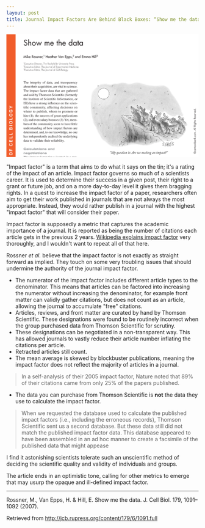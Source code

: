 ```yaml
---
layout: post
title: Journal Impact Factors Are Behind Black Boxes: “Show me the data” by Mike Rossner, Heather Van Epps, & Emma Hill 2007.
---
```


![A cartoon showing wolves questioning if howling at the moon has any impact.](/images/Rossner2007.png)

"Impact factor" is a term that aims to do what it says on the tin; it's a rating of the impact of an article.
Impact factor governs so much of a scientists career.
It is used to determine their success in a given post, their right to a grant or future job, and on a more day-to-day level it gives them bragging rights.
In a quest to increase the impact factor of a paper, researchers often aim to get their work published in journals that are not always the most appropriate.
Instead, they would rather publish in a journal with the highest "impact factor" that will consider their paper.

Impact factor is supposedly a metric that captures the academic importance of a journal.
It is reported as being the number of citations each article gets in the previous 2 years.
[Wikipedia explains impact factor](https://en.wikipedia.org/wiki/Impact_factor) very thoroughly, and I wouldn't want to repeat all of that here.

Rossner *et al.* believe that the impact factor is not exactly as straight forward as implied.
They touch on some very troubling issues that should undermine the authority of the journal impact factor.
  - The numerator of the impact factor includes different article types to the denominator.
  This means that articles can be factored into increasing the numerator without increasing the denominator, for example front matter can validly gather citations, but does not count as an article, allowing the journal to accumulate "free" citations.
  - Articles, reviews, and front matter are curated by hand by Thomson Scientific. These designations were found to be routinely incorrect when the group purchased data from Thomson Scientific for scrutiny.
  - These designations can be negotiated in a non-transparent way. This has allowed journals to vastly reduce their article number inflating the citations per article.
  - Retracted articles still count.
  - The mean average is skewed by blockbuster publications, meaning the impact factor does not reflect the majority of articles in a journal.


  > In a self-analysis of their 2005 impact factor, Nature noted that 89% of their citations came from only 25% of the papers published.

  - The data you can purchase from Thomson Scientific is **not** the data they use to calculate the impact factor.

  > When we requested the database used to calculate the published impact factors (i.e., including the erroneous records), Thomson Scientific sent us a second database. But these data still did not match the published impact factor data. This database appeared to have been assembled in an ad hoc manner to create a facsimile of the published data that might appease

I find it astonishing scientists tolerate such an unscientific method of deciding the scientific quality and validity of individuals and groups.

The article ends in an optimistic tone, calling for other metrics to emerge that may usurp the opaque and ill-defined impact factor.

* * *

Rossner, M., Van Epps, H. & Hill, E. Show me the data. J. Cell Biol. 179, 1091–1092 (2007).

Retrieved from http://jcb.rupress.org/content/179/6/1091.full
